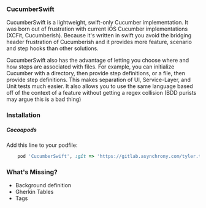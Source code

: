 ### CucumberSwift
CucumberSwift is a lightweight, swift-only Cucumber implementation. It was born out of frustration with current iOS Cucumber implementations (XCFit, Cucumberish). Because it's written in swift you avoid the bridging header frustration of Cucumberish and it provides more feature, scenario and step hooks than other solutions.

CucumberSwift also has the advantage of letting you choose where and how steps are associated with files. For example, you can initialize Cucumber with a directory, then provide step definitions, or a file, then provide step definitions. This makes separation of UI, Service-Layer, and Unit tests much easier. It also allows you to use the same language based off of the context of a feature without getting a regex collision (BDD purists may argue this is a bad thing)

### Installation
##### Cocoapods
Add this line to your podfile:
```ruby
    pod 'CucumberSwift', :git => 'https://gitlab.asynchrony.com/tyler.thompson/CucumberSwift.git'
```

### What's Missing?

- Background definition
- Gherkin Tables
- Tags

